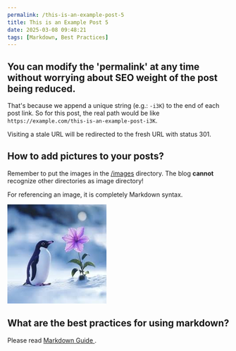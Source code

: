 ```yaml
---
permalink: /this-is-an-example-post-5
title: This is an Example Post 5
date: 2025-03-08 09:48:21
tags: [Markdown, Best Practices]
---
```


## You can modify the 'permalink' at any time without worrying about SEO weight of the post being reduced.

That's because we append a unique string (e.g.: `-i3K`) to the end of each post link.
So for this post, the real path would be like `https://example.com/this-is-an-example-post-i3K`.

Visiting a stale URL will be redirected to the fresh URL with status 301.

## How to add pictures to your posts?

Remember to put the images in the [/images](/images) directory. The blog **cannot** recognize other directories as image directory!

For referencing an image, it is completely Markdown syntax.

![](/images/example_1.jpg 'A Little Penguin')

## What are the best practices for using markdown?

Please read [Markdown Guide ](https://markdownguide.offshoot.io/basic-syntax/).
